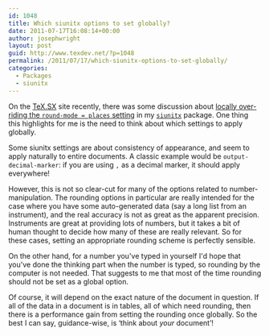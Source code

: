 ```yaml
---
id: 1048
title: Which siunitx options to set globally?
date: 2011-07-17T16:08:14+00:00
author: josephwright
layout: post
guid: http://www.texdev.net/?p=1048
permalink: /2011/07/17/which-siunitx-options-to-set-globally/
categories:
  - Packages
  - siunitx
---
```

On the [TeX.SX](https://tex.stackexchange.com/) site recently, there was some discussion about [locally over-riding the `round-mode = places` setting](https://tex.stackexchange.com/q/23193/73) in my [`siunitx`](https://ctan.org/pkg/siunitx) package. One thing this highlights for me is the need to think about which settings to apply globally.

Some siunitx settings are about consistency of appearance, and seem to apply naturally to entire documents. A classic example would be `output-decimal-marker`: if you are using `,` as a decimal marker, it should apply everywhere!

However, this is not so clear-cut for many of the options related to number-manipulation. The rounding options in particular are really intended for the case where you have some auto-generated data (say a long list from an instrument), and the real accuracy is not as great as the apparent precision. Instruments are great at providing lots of numbers, but it takes a bit of human thought to decide how many of these are really relevant. So for these cases, setting an appropriate rounding scheme is perfectly sensible.

On the other hand, for a number you've typed in yourself I'd hope that you've done the thinking part when the number is typed, so rounding by the computer is not needed. That suggests to me that most of the time rounding should not be set as a global option.

Of course, it will depend on the exact nature of the document in question. If all of the data in a document is in tables, all of which need rounding, then there is a performance gain from setting the rounding once globally. So the best I can say, guidance-wise, is ‘think about _your_ document’!
